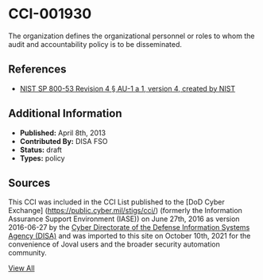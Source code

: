 # CCI-001930

The organization defines the organizational personnel or roles to whom the audit and accountability policy is to be disseminated.

## References ##

* [NIST SP 800-53 Revision 4 § AU-1 a 1, version 4, created by NIST](http://csrc.nist.gov/publications/PubsSPs.html)


## Additional Information ##

* **Published:** April 8th, 2013
* **Contributed By:** DISA FSO
* **Status:** draft
* **Types:** policy

## Sources ##

This CCI was included in the CCI List published to the [DoD Cyber Exchange]
(https://public.cyber.mil/stigs/cci/) (formerly the Information Assurance Support Environment
(IASE)) on June 27th, 2016 as version 2016-06-27 by the [Cyber Directorate of the Defense 
Information Systems Agency (DISA)](https://public.cyber.mil/about-cyber/) and was imported to 
this site on October 10th, 2021 for the convenience of Joval users and the broader security automation community.

[View All](../README.md)

